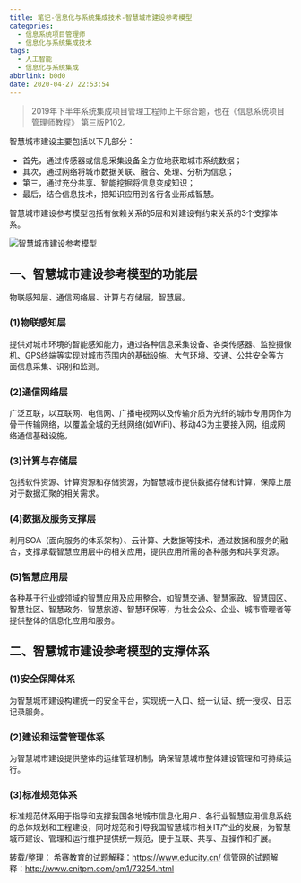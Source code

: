 ```yaml
---
title: 笔记-信息化与系统集成技术-智慧城市建设参考模型
categories:
  - 信息系统项目管理师
  - 信息化与系统集成技术
tags:
  - 人工智能
  - 信息化与系统集成
abbrlink: b0d0
date: 2020-04-27 22:53:54
---
```


> 2019年下半年系统集成项目管理工程师上午综合题，也在《信息系统项目管理师教程》 第三版P102。

智慧城市建设主要包括以下几部分：

- 首先，通过传感器或信息采集设备全方位地获取城市系统数据；
- 其次，通过网络将城市数据关联、融合、处理、分析为信息；
- 第三，通过充分共享、智能挖掘将信息变成知识；
- 最后，结合信息技术，把知识应用到各行各业形成智慧。

智慧城市建设参考模型包括有依赖关系的5层和对建设有约束关系的3个支撑体系。

![智慧城市建设参考模型](https://i.loli.net/2020/04/27/YCVk8G416yOjEZX.png)
<!-- more -->
## 一、智慧城市建设参考模型的功能层

物联感知层、通信网络层、计算与存储层，智慧层。

### (1)物联感知层

提供对城市环境的智能感知能力，通过各种信息采集设备、各类传感器、监控摄像机、GPS终端等实现对城市范围内的基础设施、大气环境、交通、公共安全等方面信息采集、识别和监测。

### (2)通信网络层

广泛互联，以互联网、电信网、广播电视网以及传输介质为光纤的城市专用网作为骨干传输网络，以覆盖全城的无线网络(如WiFi)、移动4G为主要接入网，组成网络通信基础设施。

### (3)计算与存储层

包括软件资源、计算资源和存储资源，为智慧城市提供数据存储和计算，保障上层对于数据汇聚的相关需求。

### (4)数据及服务支撑层

利用SOA（面向服务的体系架构）、云计算、大数据等技术，通过数据和服务的融合，支撑承载智慧应用层中的相关应用，提供应用所需的各种服务和共享资源。

### (5)智慧应用层

各种基于行业或领域的智慧应用及应用整合，如智慧交通、智慧家政、智慧园区、智慧社区、智慧政务、智慧旅游、智慧环保等，为社会公众、企业、城市管理者等提供整体的信息化应用和服务。

## 二、智慧城市建设参考模型的支撑体系

### (1)安全保障体系

为智慧城市建设构建统一的安全平台，实现统一入口、统一认证、统一授权、日志记录服务。

### (2)建设和运营管理体系

为智慧城市建设提供整体的运维管理机制，确保智慧城市整体建设管理和可持续运行。

### (3)标准规范体系

标准规范体系用于指导和支撑我国各地城市信息化用户、各行业智慧应用信息系统的总体规划和工程建设，同时规范和引导我国智慧城市相关IT产业的发展，为智慧城市建设、管理和运行维护提供统一规范，便于互联、共享、互操作和扩展。

转载/整理：
希赛教育的试题解释：<https://www.educity.cn/>
信管网的试题解释：<http://www.cnitpm.com/pm1/73254.html>
